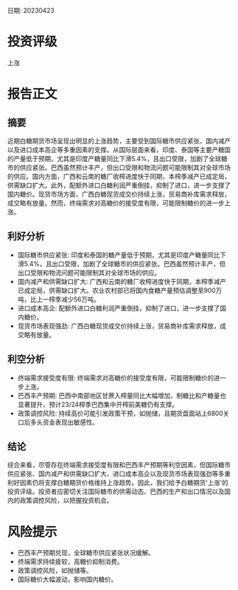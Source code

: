 
日期: 20230423

# 投资评级

上涨

# 报告正文

## 摘要

近期白糖期货市场呈现出明显的上涨趋势，主要受到国际糖市供应紧张、国内减产以及进口成本高企等多重因素的支撑。从国际层面来看，印度、泰国等主要产糖国的产量低于预期，尤其是印度产糖量同比下滑5.4%，且出口受限，加剧了全球糖市的供应紧张。巴西虽然预计丰产，但出口受限和物流问题可能限制其对全球市场的供应。国内方面，广西和云南的糖厂收榨进度快于同期，本榨季减产已成定局，供需缺口扩大。此外，配额外进口白糖利润严重倒挂，抑制了进口，进一步支撑了国内糖价。现货市场方面，广西白糖现货成交价持续上涨，贸易商补库需求释放，成交略有放量。然而，终端需求对高糖价的接受度有限，可能限制糖价的进一步上涨。

## 利好分析

* 国际糖市供应紧张: 印度和泰国的糖产量低于预期，尤其是印度产糖量同比下滑5.4%，且出口受限，加剧了全球糖市的供应紧张。巴西虽然预计丰产，但出口受限和物流问题可能限制其对全球市场的供应。
* 国内减产和供需缺口扩大: 广西和云南的糖厂收榨进度快于同期，本榨季减产已成定局，供需缺口扩大。农业农村部已将国内食糖产量预估调整至900万吨，比上一榨季减少56万吨。
* 进口成本高企: 配额外进口白糖利润严重倒挂，抑制了进口，进一步支撑了国内糖价。
* 现货市场表现强劲: 广西白糖现货成交价持续上涨，贸易商补库需求释放，成交略有放量。

## 利空分析

* 终端需求接受度有限: 终端需求对高糖价的接受度有限，可能限制糖价的进一步上涨。
* 巴西丰产预期: 巴西中南部地区甘蔗入榨量同比大幅增加，制糖比和产糖量也显著提升，预计23/24榨季巴西集中开榨前美糖仍有支撑。
* 政策调控风险: 持续高价可能引发政策干预，如抛储，且期货盘面站上6800关口后多头资金表现出敏感性。

## 结论

综合来看，尽管存在终端需求接受度有限和巴西丰产预期等利空因素，但国际糖市供应紧张、国内减产和供需缺口扩大、进口成本高企以及现货市场表现强劲等多重利好因素仍将支撑白糖期货价格维持上涨趋势。因此，我们给予白糖期货'上涨'的投资评级。投资者应密切关注国际糖市的供需动态、巴西的生产和出口情况以及国内的政策调控风险，以把握投资机会。

# 风险提示

* 巴西丰产预期兑现，全球糖市供应紧张状况缓解。
* 终端需求持续疲软，高糖价抑制消费。
* 政策调控风险，如抛储等。
* 国际糖价大幅波动，影响国内糖价。
